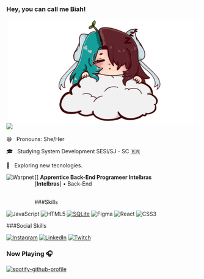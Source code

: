 ### Hey, you can call me Biah!

<img src="https://github.com/devbiah/devbiah/blob/main/000.png" min-width="400px" max-width="500px" width="500px" align="right" alt="Computador iuriCode">

<img src="https://img.shields.io/static/v1?label=my git&message=devbiah&color=f8efd4&style=for-the-badge&logo=GitHub">

<p align="left">
😄 &nbsp; Pronouns: She/Her
<p>
  
<p align="left">
🎓 &nbsp; Studying System Development SESI/SJ - SC  &#x1f1e7;&#x1f1f7;

<p>
  
<p align="left">
🌱 &nbsp; Exploring new tecnologies. </strong>
<p>

[<img align="left" height="74px" width="74px" alt="Warpnet" src="https://play-lh.googleusercontent.com/rvNJRhfeZWuy9Vsp4nWxTHPQ-mh1Pglcny_BIBCXCfIplrvr9gFK0yJUJ61mJFqNQw">]
**Apprentice Back-End Programeer Intelbras** \
[**Intelbras**] • Back-End 

<br/>
###Skills
<p/>

![JavaScript](https://img.shields.io/badge/JavaScript-F7DF1E.svg?style=for-the-badge&logo=JavaScript&logoColor=black) ![HTML5](https://img.shields.io/badge/html5-%23E34F26.svg?style=for-the-badge&logo=html5&logoColor=white) [![SQLite](https://img.shields.io/badge/sqlite-%2307405e.svg?style=for-the-badge&logo=sqlite&logoColor=white)](https://img.shields.io/badge/SQLite-003B57.svg?style=for-the-badge&logo=SQLite&logoColor=white)
![Figma](https://img.shields.io/badge/figma-%23F24E1E.svg?style=for-the-badge&logo=figma&logoColor=white) ![React](https://img.shields.io/badge/React-61DAFB.svg?style=for-the-badge&logo=React&logoColor=black) ![CSS3](https://img.shields.io/badge/CSS3-1572B6.svg?style=for-the-badge&logo=CSS3&logoColor=white)
  
  ###Social Skills
    <p>
[![Instagram](https://img.shields.io/badge/Instagram-%23E4405F.svg?logo=Instagram&logoColor=white)](https://instagram.com/kytsmi) [![LinkedIn](https://img.shields.io/badge/LinkedIn-%230077B5.svg?logo=linkedin&logoColor=white)](https://br.linkedin.com/in/beatriz-silva-65230b2b0) [![Twitch](https://img.shields.io/badge/Twitch-%239146FF.svg?logo=Twitch&logoColor=white)](https://twitch.tv/kytsmi) 
</p>  

### Now Playing 🎧

[![spotify-github-profile](https://spotify-github-profile.vercel.app/api/view?uid=fvhrsm973flzz9al1yprbrt0d&cover_image=true&theme=novatorem&show_offline=true&background_color=121212&interchange=true&bar_color=ff0000&bar_color_cover=true)](https://spotify-github-profile.vercel.app/api/view?uid=fvhrsm973flzz9al1yprbrt0d&redirect=true)
<br/>
